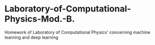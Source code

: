 # Laboratory-of-Computational-Physics-Mod.-B.
Homework of Laboratory of Computational Physics' concerning machine learning and deep learning
